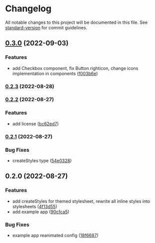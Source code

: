 # Changelog

All notable changes to this project will be documented in this file. See [standard-version](https://github.com/conventional-changelog/standard-version) for commit guidelines.

## [0.3.0](https://github.com/softaware-io/native-ui/compare/v0.2.3...v0.3.0) (2022-09-03)


### Features

* add Checkbox component, fix Button righticon, change icons implementation in components ([f003b6e](https://github.com/softaware-io/native-ui/commit/f003b6eb79921ec07d9293bab258e7aac11190bd))

### [0.2.3](https://github.com/softaware-io/native-ui/compare/v0.2.2...v0.2.3) (2022-08-28)

### [0.2.2](https://gitlab.com/softaware-io/packages/native-ui/compare/v0.2.1...v0.2.2) (2022-08-27)


### Features

* add license ([bc62ed7](https://gitlab.com/softaware-io/packages/native-ui/commit/bc62ed779511e5cc877b3abf6bd39f7e4c782d5a))

### [0.2.1](https://gitlab.com/softaware-io/packages/native-ui/compare/v0.2.0...v0.2.1) (2022-08-27)


### Bug Fixes

* createStyles type ([54e0328](https://gitlab.com/softaware-io/packages/native-ui/commit/54e032889770ff99bf4b2d7127e4f9a6bbbc339c))

## 0.2.0 (2022-08-27)


### Features

* add createStyles for themed stylesheet, rewrite all inline styles into stylesheets ([4f13d55](https://gitlab.com/softaware-io/packages/native-ui/commit/4f13d55abddcf1e2adb62403f857a0dca3f95d20))
* add example app ([90cfca5](https://gitlab.com/softaware-io/packages/native-ui/commit/90cfca525608f55e8f6bc3074b69e8e28d4544c8))


### Bug Fixes

* example app reanimated config ([18f6687](https://gitlab.com/softaware-io/packages/native-ui/commit/18f6687424070f86b559153a70c0843f6e429c1b))

